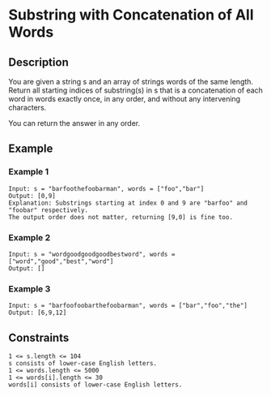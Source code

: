 # Substring with Concatenation of All Words

## Description

You are given a string s and an array of strings words of the same length. Return all starting indices of substring(s) in s that is a concatenation of each word in words exactly once, in any order, and without any intervening characters.

You can return the answer in any order.

## Example

### Example 1

    Input: s = "barfoothefoobarman", words = ["foo","bar"]
    Output: [0,9]
    Explanation: Substrings starting at index 0 and 9 are "barfoo" and "foobar" respectively.
    The output order does not matter, returning [9,0] is fine too.

### Example 2

    Input: s = "wordgoodgoodgoodbestword", words = ["word","good","best","word"]
    Output: []

### Example 3

    Input: s = "barfoofoobarthefoobarman", words = ["bar","foo","the"]
    Output: [6,9,12]
 
## Constraints

    1 <= s.length <= 104
    s consists of lower-case English letters.
    1 <= words.length <= 5000
    1 <= words[i].length <= 30
    words[i] consists of lower-case English letters.
